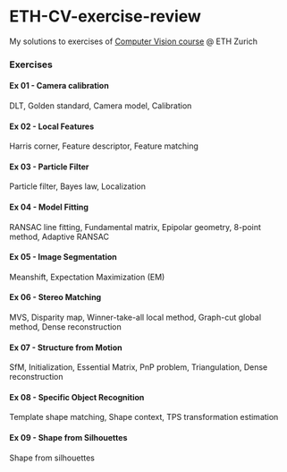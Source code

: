 # ETH-CV-exercise-review
My solutions to exercises of [Computer Vision course](https://cvg.ethz.ch/teaching/compvis/) @ ETH Zurich

### Exercises
#### Ex 01 - Camera calibration
DLT, Golden standard, Camera model, Calibration
#### Ex 02 - Local Features
Harris corner, Feature descriptor, Feature matching
#### Ex 03 - Particle Filter
Particle filter, Bayes law, Localization
#### Ex 04 - Model Fitting
RANSAC line fitting, Fundamental matrix, Epipolar geometry, 8-point method, Adaptive RANSAC 
#### Ex 05 - Image Segmentation
Meanshift, Expectation Maximization (EM)
#### Ex 06 - Stereo Matching
MVS, Disparity map, Winner-take-all local method, Graph-cut global method, Dense reconstruction
#### Ex 07 - Structure from Motion
SfM, Initialization, Essential Matrix, PnP problem, Triangulation, Dense reconstruction
#### Ex 08 - Specific Object Recognition
Template shape matching, Shape context, TPS transformation estimation
#### Ex 09 - Shape from Silhouettes
Shape from silhouettes

